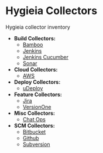 # Hygieia Collectors

Hygieia collector inventory

- **Build Collectors:**
  - [Bamboo](build/bamboo/README.md)
  - [Jenkins](build/jenkins/README.md)
  - [Jenkins Cucumber](build/jenkins-cucumber/README.md)
  - [Sonar](build/sonar/README.md)
- **Cloud Collectors:**
  - [AWS](cloud/aws/README.md)
- **Deploy Collectors:**
  - [uDeploy](deploy/udeploy/README.md)
- **Feature Collectors:**
  - [Jira](feature/jira/README.md)
  - [VersionOne](feature/versionone/README.md)
- **Misc Collectors:**
  - [Chat Ops](misc/chat-ops/README.md)
- **SCM Collectors:**
  - [Bitbucket](scm/bitbucket/README.md)
  - [Github](scm/github/README.md)
  - [Subversion](scm/subversion/README.md)
